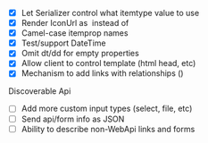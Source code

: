 - [x] Let Serializer control what itemtype value to use
- [x] Render IconUrl as <img> instead of <a>
- [x] Camel-case itemprop names
- [x] Test/support DateTime
- [x] Omit dt/dd for empty properties
- [x] Allow client to control template (html head, etc)
- [x] Mechanism to add links with relationships (<a rel="next">)

Discoverable Api
- [ ] Add more custom input types (select, file, etc)
- [ ] Send api/form info as JSON
- [ ] Ability to describe non-WebApi links and forms
